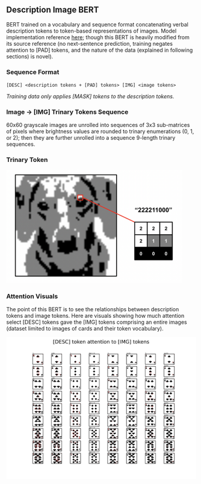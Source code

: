 ## Description Image BERT
BERT trained on a vocabulary and sequence format concatenating verbal description tokens to token-based representations of images. Model implementation reference [here](https://neptune.ai/blog/how-to-code-bert-using-pytorch-tutorial); though this BERT is heavily modified from its source reference (no next-sentence prediction, training negates attention to [PAD] tokens, and the nature of the data (explained in following sections) is novel).
### Sequence Format
```
[DESC] <description tokens + [PAD] tokens> [IMG] <image tokens>
```
*Training data only applies [MASK] tokens to the description tokens.*
### Image -> [IMG] Trinary Tokens Sequence
60x60 grayscale images are unrolled into sequences of 3x3 sub-matrices of pixels where brightness values are rounded to trinary enumerations (0, 1, or 2); then they are further unrolled into a sequence 9-length trinary sequences.
### Trinary Token
<img src="/static/trinary_demo.png" height="300">

### Attention Visuals
The point of this BERT is to see the relationships between description tokens and image tokens. Here are visuals showing how much attention select [DESC] tokens gave the [IMG] tokens comprising an entire images (dataset limited to images of cards and their token vocabulary).

<img src="/attention_plots/attn_plot.png" width="600">
